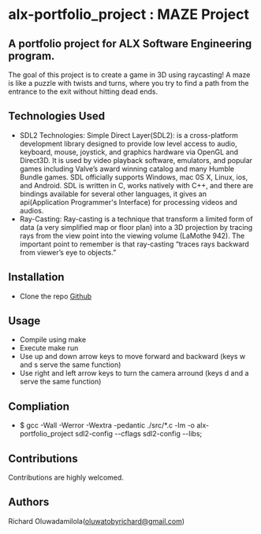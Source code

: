 # alx-portfolio_project : MAZE Project

## A portfolio project for ALX Software Engineering program.
The goal of this project is to create a game in 3D using raycasting! A maze is like a puzzle with twists and turns, where you try to find a path from the entrance to the exit without hitting dead ends. 

## Technologies Used
* SDL2 Technologies: Simple Direct Layer(SDL2): is a cross-platform development library designed to provide low level access to audio, keyboard, mouse, joystick, and graphics hardware via OpenGL and Direct3D. It is used by video playback software, emulators, and popular games including Valve’s award winning catalog and many Humble Bundle games. SDL officially supports Windows, mac 0S X, Linux, ios, and Android.
SDL is written in C, works natively with C++, and there are bindings available for several other languages, it gives an api(Application Programmer's Interface) for processing videos and audios.
* Ray-Casting: Ray-casting is a technique that transform a limited form of data (a very simplified map or floor plan) into a 3D projection by tracing rays from the view point into the viewing volume (LaMothe 942). The important point to remember is that ray-casting “traces rays backward from viewer’s eye to objects.”
 
## Installation
* Clone the repo
[Github](https://github.com/richardoluwadamilola/alx-portfolio_project.git)

## Usage
* Compile using make
* Execute make run
* Use up and down arrow keys to move forward and backward (keys w and s serve the same function)
* Use right and left arrow keys to turn the camera arround (keys d and a serve the same function)

## Compliation
* $ gcc -Wall -Werror -Wextra -pedantic ./src/*.c -lm -o alx-portfolio_project sdl2-config --cflags sdl2-config --libs;

## Contributions
Contributions are highly welcomed.

## Authors
Richard Oluwadamilola(oluwatobyrichard@gmail.com)
